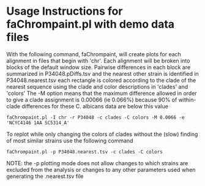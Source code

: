 # Usage Instructions for faChrompaint.pl with demo data files

With the following command, faChrompaint, will create plots for each alignment in files that begin with 'chr'. 
Each alignment will be broken into blocks of the default window size. 
Pairwise differences in each block are summarized in P34048.pDiffs.tsv and the nearest other strain is identified in P34048.nearest.tsv
each rectangle is colored according to the clade of the nearest sequence using the clade and color descriptions in 'clades' and 'colors'
The -M option means that the maximum difference allowed in order to give a clade assignment is 0.00066 (ie 0.066%) because 90% of within-clade differences for these C. albicans data are below this value

```
faChrompaint.pl -I chr -r P34048 -c clades -C colors -M 0.0066 -e 'NCYC4146 1AA SC5314_A'
```

To replot while only changing the colors of clades without the (slow) finding of most similar strains use the following command

```
faChrompaint.pl -p P34048.nearest.tsv -c clades -C colors 
```

NOTE: the -p plotting mode does not allow changes to which strains are excluded from the analysis or changes to any other parameters used when generating the .nearest.tsv file


